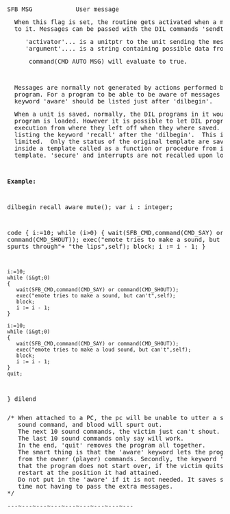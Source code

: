 <div class="mw-parser-output"><p><br />
<span id="sfbmsg"></span>
</p>
<pre>SFB_MSG            User message
</pre>
<pre>  When this flag is set, the routine gets activated when a message is passed
  to it. Messages can be passed with the DIL commands 'sendto' and 'send':
</pre>
<pre>     'activator'... is a unitptr to the unit sending the message.
     'argument'.... is a string containing possible data from the sender.
</pre>
<pre>      command(CMD_AUTO_MSG) will evaluate to true.
</pre>
<p><br />
</p>
<pre>  Messages are normally not generated by actions performed by the owner of the
  program. For a program to be able to be aware of messages from the owner, a
  keyword 'aware' should be listed just after 'dilbegin'.
</pre>
<pre>  When a unit is saved, normally, the DIL programs in it would restart when the
  program is loaded. However it is possible to let DIL programs recall their
  execution from where they left off when they where saved.  This is done by
  listing the keyword 'recall' after the 'dilbegin'.  This is however a bit
  limited.  Only the status of the original template are saved. Not the state
  inside a template called as a function or procedure from inside the original
  template. 'secure' and interrupts are not recalled upon loading the template.
</pre>
<p><br />
</p>
<pre><b>Example:</b>
</pre>
<pre>

 dilbegin recall aware mute();
 var
    i : integer;

 code
 {
    i:=10;
    while (i&gt;0)
    {
       wait(SFB_CMD,command(CMD_SAY) or command(CMD_SHOUT));
       exec("emote tries to make a sound, but only blood spurts through"+
            "the lips",self);
       block;
       i := i - 1;
    }

    i:=10;
    while (i&gt;0)
    {
       wait(SFB_CMD,command(CMD_SAY) or command(CMD_SHOUT));
       exec("emote tries to make a sound, but can't",self);
       block;
       i := i - 1;
    }

    i:=10;
    while (i&gt;0)
    {
       wait(SFB_CMD,command(CMD_SAY) or command(CMD_SHOUT));
       exec("emote tries to make a loud sound, but can't",self);
       block;
       i := i - 1;
    }
    quit;
 }
 dilend
</pre>
<pre>/* When attached to a PC, the pc will be unable to utter a sound the first 10
   sound command, and blood will spurt out.
   The next 10 sound commands, the victim just can't shout.
   The last 10 sound commands only say will work.
   In the end, 'quit' removes the program all together.
   The smart thing is that the 'aware' keyword lets the program receive messages
   from the owner (player) commands. Secondly, the keyword 'recall' makes sure
   that the program does not start over, if the victim quits in the middle, but
   restart at the position it had attained.
   Do not put in the 'aware' if it is not needed. It saves some interpretation
   time not having to pass the extra messages.
*/
</pre>
<pre>---~---~---~---~---~---~---~---~---
</pre></div>